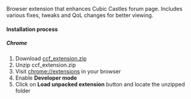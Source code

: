 Browser extension that enhances Cubic Castles forum page. Includes various fixes, tweaks and QoL changes for better viewing.



#### Installation process

##### Chrome
1. Download [ccf_extension.zip](https://github.com/ccrecipes/cc-forums-browser-extension/blob/master/ccf_extension.zip?raw=true)
2. Unzip ccf_extension.zip
3. Visit [chrome://extensions](chrome://extensions) in your browser
4. Enable **Developer mode**
5. Click on **Load unpacked extension** button and locate the unzipped folder
